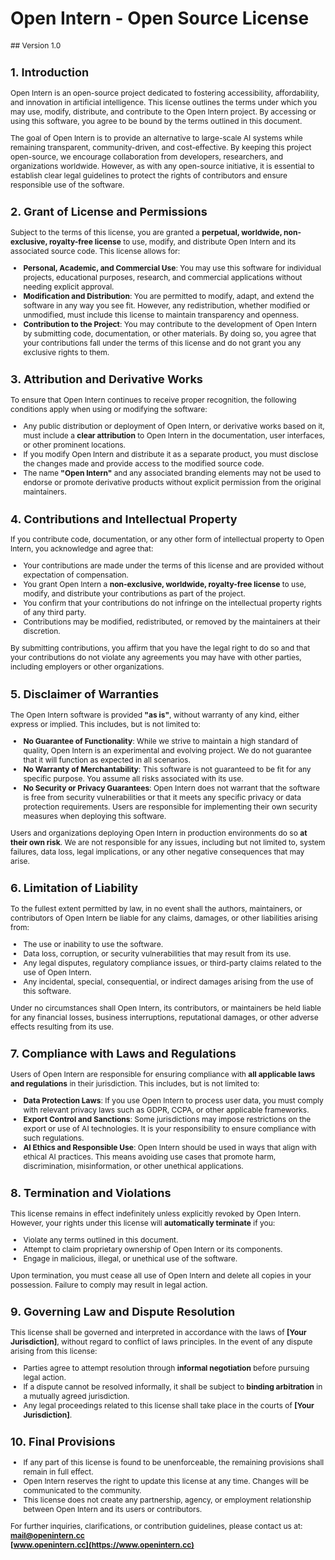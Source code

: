 # Open Intern - Open Source License
<div style="font-size: 12px;">
## Version 1.0  

## **1. Introduction**  
Open Intern is an open-source project dedicated to fostering accessibility, affordability, and innovation in artificial intelligence. This license outlines the terms under which you may use, modify, distribute, and contribute to the Open Intern project. By accessing or using this software, you agree to be bound by the terms outlined in this document.

The goal of Open Intern is to provide an alternative to large-scale AI systems while remaining transparent, community-driven, and cost-effective. By keeping this project open-source, we encourage collaboration from developers, researchers, and organizations worldwide. However, as with any open-source initiative, it is essential to establish clear legal guidelines to protect the rights of contributors and ensure responsible use of the software.

## **2. Grant of License and Permissions**  
Subject to the terms of this license, you are granted a **perpetual, worldwide, non-exclusive, royalty-free license** to use, modify, and distribute Open Intern and its associated source code. This license allows for:  

- **Personal, Academic, and Commercial Use**: You may use this software for individual projects, educational purposes, research, and commercial applications without needing explicit approval.  
- **Modification and Distribution**: You are permitted to modify, adapt, and extend the software in any way you see fit. However, any redistribution, whether modified or unmodified, must include this license to maintain transparency and openness.  
- **Contribution to the Project**: You may contribute to the development of Open Intern by submitting code, documentation, or other materials. By doing so, you agree that your contributions fall under the terms of this license and do not grant you any exclusive rights to them.  

## **3. Attribution and Derivative Works**  
To ensure that Open Intern continues to receive proper recognition, the following conditions apply when using or modifying the software:  

- Any public distribution or deployment of Open Intern, or derivative works based on it, must include a **clear attribution** to Open Intern in the documentation, user interfaces, or other prominent locations.  
- If you modify Open Intern and distribute it as a separate product, you must disclose the changes made and provide access to the modified source code.  
- The name **"Open Intern"** and any associated branding elements may not be used to endorse or promote derivative products without explicit permission from the original maintainers.  

## **4. Contributions and Intellectual Property**  
If you contribute code, documentation, or any other form of intellectual property to Open Intern, you acknowledge and agree that:  

- Your contributions are made under the terms of this license and are provided without expectation of compensation.  
- You grant Open Intern a **non-exclusive, worldwide, royalty-free license** to use, modify, and distribute your contributions as part of the project.  
- You confirm that your contributions do not infringe on the intellectual property rights of any third party.  
- Contributions may be modified, redistributed, or removed by the maintainers at their discretion.  

By submitting contributions, you affirm that you have the legal right to do so and that your contributions do not violate any agreements you may have with other parties, including employers or other organizations.  

## **5. Disclaimer of Warranties**  
The Open Intern software is provided **"as is"**, without warranty of any kind, either express or implied. This includes, but is not limited to:  

- **No Guarantee of Functionality**: While we strive to maintain a high standard of quality, Open Intern is an experimental and evolving project. We do not guarantee that it will function as expected in all scenarios.  
- **No Warranty of Merchantability**: This software is not guaranteed to be fit for any specific purpose. You assume all risks associated with its use.  
- **No Security or Privacy Guarantees**: Open Intern does not warrant that the software is free from security vulnerabilities or that it meets any specific privacy or data protection requirements. Users are responsible for implementing their own security measures when deploying this software.  

Users and organizations deploying Open Intern in production environments do so **at their own risk**. We are not responsible for any issues, including but not limited to, system failures, data loss, legal implications, or any other negative consequences that may arise.  

## **6. Limitation of Liability**  
To the fullest extent permitted by law, in no event shall the authors, maintainers, or contributors of Open Intern be liable for any claims, damages, or other liabilities arising from:  

- The use or inability to use the software.  
- Data loss, corruption, or security vulnerabilities that may result from its use.  
- Any legal disputes, regulatory compliance issues, or third-party claims related to the use of Open Intern.  
- Any incidental, special, consequential, or indirect damages arising from the use of this software.  

Under no circumstances shall Open Intern, its contributors, or maintainers be held liable for any financial losses, business interruptions, reputational damages, or other adverse effects resulting from its use.  

## **7. Compliance with Laws and Regulations**  
Users of Open Intern are responsible for ensuring compliance with **all applicable laws and regulations** in their jurisdiction. This includes, but is not limited to:  

- **Data Protection Laws**: If you use Open Intern to process user data, you must comply with relevant privacy laws such as GDPR, CCPA, or other applicable frameworks.  
- **Export Control and Sanctions**: Some jurisdictions may impose restrictions on the export or use of AI technologies. It is your responsibility to ensure compliance with such regulations.  
- **AI Ethics and Responsible Use**: Open Intern should be used in ways that align with ethical AI practices. This means avoiding use cases that promote harm, discrimination, misinformation, or other unethical applications.  

## **8. Termination and Violations**  
This license remains in effect indefinitely unless explicitly revoked by Open Intern. However, your rights under this license will **automatically terminate** if you:  

- Violate any terms outlined in this document.  
- Attempt to claim proprietary ownership of Open Intern or its components.  
- Engage in malicious, illegal, or unethical use of the software.  

Upon termination, you must cease all use of Open Intern and delete all copies in your possession. Failure to comply may result in legal action.  

## **9. Governing Law and Dispute Resolution**  
This license shall be governed and interpreted in accordance with the laws of **[Your Jurisdiction]**, without regard to conflict of laws principles. In the event of any dispute arising from this license:  

- Parties agree to attempt resolution through **informal negotiation** before pursuing legal action.  
- If a dispute cannot be resolved informally, it shall be subject to **binding arbitration** in a mutually agreed jurisdiction.  
- Any legal proceedings related to this license shall take place in the courts of **[Your Jurisdiction]**.  

## **10. Final Provisions**  
- If any part of this license is found to be unenforceable, the remaining provisions shall remain in full effect.  
- Open Intern reserves the right to update this license at any time. Changes will be communicated to the community.  
- This license does not create any partnership, agency, or employment relationship between Open Intern and its users or contributors.  

For further inquiries, clarifications, or contribution guidelines, please contact us at:  
**[mail@openintern.cc](mailto:mail@openintern.cc)**  
**[www.openintern.cc](https://www.openintern.cc)**  
</div>
